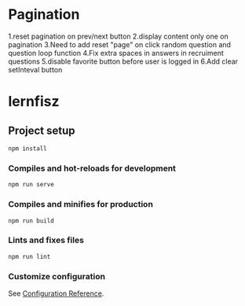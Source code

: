 # Pagination

1.reset pagination on prev/next button
2.display content only one on pagination
3.Need to add reset "page" on click random question and question loop function
4.Fix extra spaces in answers in recruiment questions
5.disable favorite button before user is logged in 
6.Add clear setInteval button 


# lernfisz

## Project setup
```
npm install
```

### Compiles and hot-reloads for development
```
npm run serve
```

### Compiles and minifies for production
```
npm run build
```

### Lints and fixes files
```
npm run lint
```

### Customize configuration
See [Configuration Reference](https://cli.vuejs.org/config/).
